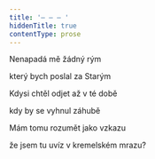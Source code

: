 ```yaml
---
title: '– – – '
hiddenTitle: true
contentType: prose
---
```


Nenapadá mě žádný rým

který bych poslal za Starým

Kdysi chtěl odjet až v té době

kdy by se vyhnul záhubě

Mám tomu rozumět jako vzkazu

že jsem tu uvíz v kremelském mrazu?
